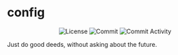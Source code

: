 # config

<p align="center">
  <img src="https://img.shields.io/github/license/honeok/config.svg?style=flat" alt="License" />
  <img src="https://img.shields.io/github/last-commit/honeok/config" alt="Commit" />
  <img src="https://img.shields.io/github/commit-activity/m/honeok/config.svg" alt="Commit Activity" />
</p>

Just do good deeds, without asking about the future.
